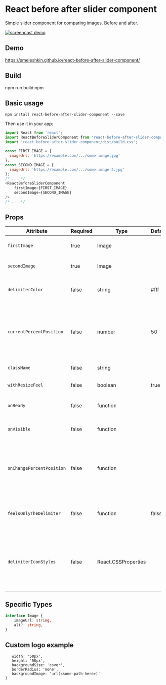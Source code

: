 # React before after slider component
Simple slider component for comparing images. Before and after.

[![screencast demo](./screencast.gif)](./screencast.gif)

## Demo
https://smeleshkin.github.io/react-before-after-slider-component/
## Build
npm run build:npm
## Basic usage
```
npm install react-before-after-slider-component --save
```

Then use it in your app:
```js
import React from 'react';
import ReactBeforeSliderComponent from 'react-before-after-slider-component';
import 'react-before-after-slider-component/dist/build.css';

const FIRST_IMAGE = {
  imageUrl: 'https://example.com/.../some-image.jpg'
};
const SECOND_IMAGE = {
  imageUrl: 'https://example.com/.../some-image-2.jpg'
};
/* ... */
<ReactBeforeSliderComponent
    firstImage={FIRST_IMAGE}
    secondImage={SECOND_IMAGE}
/>
/* ... */
```
## Props

| Attribute                  | Required  | Type                | Default | Description                                                           
|----------------------------|---------------------------------|---------|---------|-------------------------------
| `firstImage`               | true      | Image               |         | Image object with source url. 
| `secondImage`              | true      | Image               |         | Image object with source url.
| `delimiterColor`           | false     | string              | #fff    | Custom delimiter background color. 
| `currentPercentPosition`   | false     | number              | 50      | Start delimiter position. Or also the current position, if it will change in parent.
| `className`                | false     | string              |         | Custom classname.
| `withResizeFeel`           | false     | boolean             | true    | Feeling to window resizing.
| `onReady`                  | false     | function            |         | On slider ready callback.
| `onVisible`                | false     | function            |         | On slider visible in viewport callback.
| `onChangePercentPosition`  | false     | function            |         | On delimiter position update callback. Has new position parameter.
| `feelsOnlyTheDelimiter`    | false     | function            | false   | Only the separator feels clicks. Not any zone of the component.
| `delimiterIconStyles`      | false     | React.CSSProperties |         | Custom styles of delimiter icon. E.g. for a logo. See "Custom logo example"

## Specific Types

```ts
interface Image {
    imageUrl: string,
    alt?: string,
}
```

## Custom logo example
```ts{
   width: '50px',
   height: '50px',
   backgroundSize: 'cover',
   borderRadius: 'none',
   backgroundImage: 'url(<some-path-here>)'
}
```
